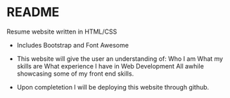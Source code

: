 # README

Resume website written in HTML/CSS

* Includes Bootstrap and Font Awesome
* This website will give the user an understanding of: 
	Who I am 
	What my skills are 
	What experience I have in Web Development 
	All awhile showcasing some of my front end skills.
	
* Upon completetion I will be deploying this website through github.

